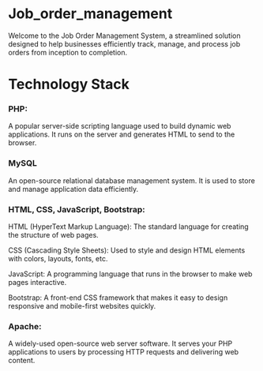 <h1>Job_order_management </h1>

Welcome to the Job Order Management System, a streamlined solution designed to help businesses efficiently track, manage, and process job orders from inception to completion.

<h1>Technology Stack</h1>

<h3>PHP:</h3>
A popular server-side scripting language used to build dynamic web applications. It runs on the server and generates HTML to send to the browser.

<h3>MySQL</h3>
An open-source relational database management system. It is used to store and manage application data efficiently.

<h3>HTML, CSS, JavaScript, Bootstrap:</h3>

HTML (HyperText Markup Language): The standard language for creating the structure of web pages.

CSS (Cascading Style Sheets): Used to style and design HTML elements with colors, layouts, fonts, etc.

JavaScript: A programming language that runs in the browser to make web pages interactive.

Bootstrap: A front-end CSS framework that makes it easy to design responsive and mobile-first websites quickly.

<h3>Apache:</h3>
A widely-used open-source web server software. It serves your PHP applications to users by processing HTTP requests and delivering web content.

